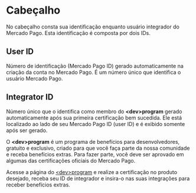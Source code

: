 # Cabeçalho
 
No cabeçalho consta sua identificação enquanto usuário integrador do Mercado Pago. Esta identificação é composta por dois IDs.
 
## User ID
 
Número de identificação (Mercado Pago ID) gerado automaticamente na criação da conta no Mercado Pago. É um número único que identifica o usuário Mercado Pago.
 
## Integrator ID
 
Número único que o identifica como membro do **&lt;dev&gt;program** gerado automaticamente após sua primeira certificação bem sucedida. Ele está localizado ao lado de seu Mercado Pago ID (user ID) e é exibido somente após ser gerado.
 
O **&lt;dev&gt;program** é um programa de benefícios para desenvolvedores, gratuito e exclusivo, criado para que você faça parte da nossa comunidade e receba benefícios extras. Para fazer parte, você deve ser aprovado em algumas das certificações oficiais do Mercado Pago.
 
Acesse a página do [&lt;dev&gt;program](https://www.mercadopago[FAKER][URL][DOMAIN]/developers/pt/developer-program) e realize a certificação no produto desejado, receba seu ID de integrador e insira-o nas suas integrações para receber benefícios extras.